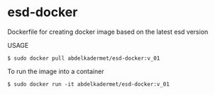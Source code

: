 # esd-docker
Dockerfile for creating docker image based on the latest esd version

USAGE 

```console
$ sudo docker pull abdelkadermet/esd-docker:v_01
```

To run the image into a container 

```console
$ sudo docker run -it abdelkadermet/esd-docker:v_01
```
